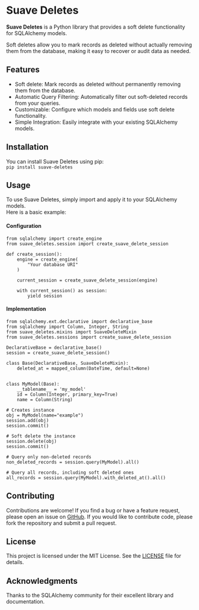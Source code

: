 # Suave Deletes 

**Suave Deletes** is a Python library that provides a soft delete functionality for SQLAlchemy models.  

Soft deletes allow you to mark records as deleted without actually removing them from the database, making it easy to recover or audit data as needed.  

## Features

- Soft delete: Mark records as deleted without permanently removing them from the database.
- Automatic Query Filtering: Automatically filter out soft-deleted records from your queries.
- Customizable: Configure which models and fields use soft delete functionality.
- Simple Integration: Easily integrate with your existing SQLAlchemy models.

## Installation
You can install Suave Deletes using pip:  
``
pip install suave-deletes
``

## Usage
To use Suave Deletes, simply import and apply it to your SQLAlchemy models.  
Here is a basic example:

#### Configuration

```angular2html
from sqlalchemy import create_engine
from suave_deletes.session import create_suave_delete_session

def create_session():
    engine = create_engine(
        "Your database URI"
    )

    current_session = create_suave_delete_session(engine)

    with current_session() as session:
        yield session

```
#### Implementation
```angular2html
from sqlalchemy.ext.declarative import declarative_base
from sqlalchemy import Column, Integer, String
from suave_deletes.mixins import SuaveDeleteMixin
from suave_deletes.sessions import create_suave_delete_session

DeclarativeBase = declarative_base()
session = create_suave_delete_session()

class Base(DeclarativeBase, SuaveDeleteMixin):
    deleted_at = mapped_column(DateTime, default=None)


class MyModel(Base):
    __tablename__ = 'my_model'
    id = Column(Integer, primary_key=True)
    name = Column(String)

# Creates instance 
obj = MyModel(name="example")
session.add(obj)
session.commit()

# Soft delete the instance
session.delete(obj)
session.commit()

# Query only non-deleted records
non_deleted_records = session.query(MyModel).all()

# Query all records, including soft deleted ones 
all_records = session.query(MyModel).with_deleted_at().all()
```

## Contributing
Contributions are welcome! If you find a bug or have a feature request, please open an issue on [GitHub](https://github.com/stefanFramework/suave_deletes). If you would like to contribute code, please fork the repository and submit a pull request.

## License
This project is licensed under the MIT License. See the [LICENSE](./LICENSE) file for details.

## Acknowledgments
Thanks to the SQLAlchemy community for their excellent library and documentation.


